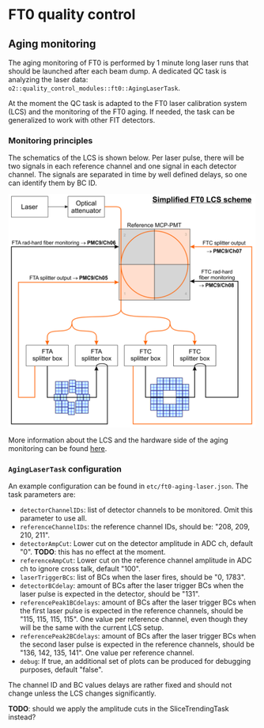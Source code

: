 # FT0 quality control

## Aging monitoring

The aging monitoring of FT0 is performed by 1 minute long laser runs that should be launched after each beam dump. A dedicated QC task is analyzing the laser data: `o2::quality_control_modules::ft0::AgingLaserTask`.

At the moment the QC task is adapted to the FT0 laser calibration system (LCS) and the monitoring of the FT0 aging. If needed, the task can be generalized to work with other FIT detectors.

### Monitoring principles

The schematics of the LCS is shown below. Per laser pulse, there will be two signals in each reference channel and one signal in each detector channel. The signals are separated in time by well defined delays, so one can identify them by BC ID.

<img src="images/lcs.png" width="500px">

More information about the LCS and the hardware side of the aging monitoring can be found [here](https://indico.cern.ch/event/1229241/contributions/5172798/attachments/2561719/4420583/Ageing-related%20tasks.pdf).

### `AgingLaserTask` configuration

An example configuration can be found in `etc/ft0-aging-laser.json`. The task parameters are:

- `detectorChannelIDs`: list of detector channels to be monitored. Omit this parameter to use all.
- `referenceChannelIDs`: the reference channel IDs, should be: "208, 209, 210, 211".
- `detectorAmpCut`: Lower cut on the detector amplitude in ADC ch, default "0". **TODO**: this has no effect at the moment.
- `referenceAmpCut`: Lower cut on the reference channel amplitude in ADC ch to ignore cross talk, default "100".
- `laserTriggerBCs`: list of BCs when the laser fires, should be "0, 1783".
- `detectorBCdelay`: amount of BCs after the laser trigger BCs when the laser pulse is expected in the detector, should be "131".
- `referencePeak1BCdelays`: amount of BCs after the laser trigger BCs when the first laser pulse is expected in the reference channels, should be "115, 115, 115, 115". One value per reference channel, even though they will be the same with the current LCS setup.
- `referencePeak2BCdelays`: amount of BCs after the laser trigger BCs when the second laser pulse is expected in the reference channels, should be "136, 142, 135, 141". One value per reference channel.
- `debug`: If true, an additional set of plots can be produced for debugging purposes, default "false".

The channel ID and BC values delays are rather fixed and should not change unless the LCS changes significantly.

**TODO**: should we apply the amplitude cuts in the SliceTrendingTask instead?
